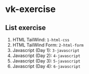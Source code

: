 # vk-exercise

## List exercise

1. HTML TailWind: `1-html-css`
2. HTML TailWind Form: `2-html-form`
3. Javascript (Day 1): `3-javascript`
4. Javascript (Day 2): `4-javascript`
5. Javascript (Day 3): `5-javascript`
6. Javascript (Day 4): `6-javascript`
